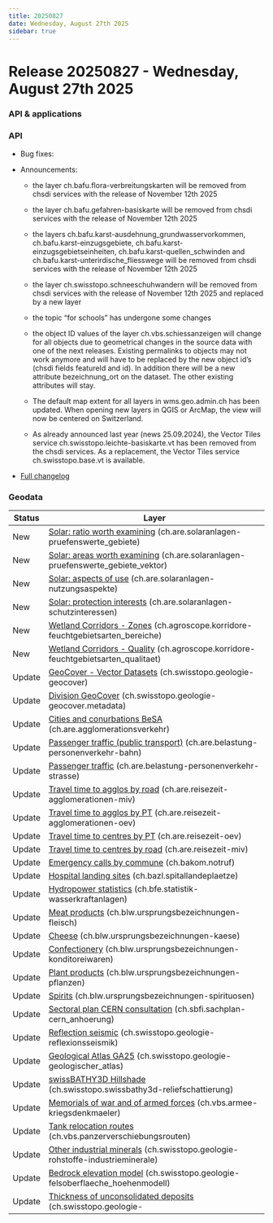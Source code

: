 ```yaml
---
title: 20250827
date: Wednesday, August 27th 2025
sidebar: true
---
```


# Release 20250827 - Wednesday, August 27th 2025

### API & applications

### API

- Bug fixes:

- Announcements:

  - the layer ch.bafu.flora-verbreitungskarten will be removed from chsdi services with the release of November 12th 2025

  - the layer ch.bafu.gefahren-basiskarte will be removed from chsdi services with the release of November 12th 2025

  - the layers ch.bafu.karst-ausdehnung_grundwasservorkommen, ch.bafu.karst-einzugsgebiete, ch.bafu.karst-einzugsgebietseinheiten, ch.bafu.karst-quellen_schwinden and ch.bafu.karst-unterirdische_fliesswege will be removed from chsdi services with the release of November 12th 2025

  - the layer ch.swisstopo.schneeschuhwandern will be removed from chsdi services with the release of November 12th 2025 and replaced by a new layer

  - the topic “for schools” has undergone some changes

  - the object ID values of the layer ch.vbs.schiessanzeigen will change for all objects due to geometrical changes in the source data with one of the next releases. Existing permalinks to objects may not work anymore and will have to be replaced by the new object id’s (chsdi fields featureId and id). In addition there will be a new attribute bezeichnung_ort on the dataset. The other existing attributes will stay.

  - The default map extent for all layers in wms.geo.admin.ch has been updated. When opening new layers in QGIS or ArcMap, the view will now be centered on Switzerland.

  - As already announced last year (news 25.09.2024), the Vector Tiles service ch.swisstopo.leichte-basiskarte.vt has been removed from the chsdi services. As a replacement, the Vector Tiles service ch.swisstopo.base.vt is available.

- [Full changelog](https://github.com/geoadmin/mf-chsdi3/compare/2025-07-02-rc1...2025-08-27-rc1)

### Geodata

| Status | Layer                                                                                                                                                               |
| ------ | ------------------------------------------------------------------------------------------------------------------------------------------------------------------- |
| New    | [Solar: ratio worth examining](//map.geo.admin.ch/?layers=ch.are.solaranlagen-pruefenswerte_gebiete) (ch.are.solaranlagen-pruefenswerte_gebiete)                    |
| New    | [Solar: areas worth examining](//map.geo.admin.ch/?layers=ch.are.solaranlagen-pruefenswerte_gebiete_vektor) (ch.are.solaranlagen-pruefenswerte_gebiete_vektor)      |
| New    | [Solar: aspects of use](//map.geo.admin.ch/?layers=ch.are.solaranlagen-nutzungsaspekte) (ch.are.solaranlagen-nutzungsaspekte)                                       |
| New    | [Solar: protection interests](//map.geo.admin.ch/?layers=ch.are.solaranlagen-schutzinteressen) (ch.are.solaranlagen-schutzinteressen)                               |
| New    | [Wetland Corridors - Zones](//map.geo.admin.ch/?layers=ch.agroscope.korridore-feuchtgebietsarten_bereiche) (ch.agroscope.korridore-feuchtgebietsarten_bereiche)     |
| New    | [Wetland Corridors - Quality](//map.geo.admin.ch/?layers=ch.agroscope.korridore-feuchtgebietsarten_qualitaet) (ch.agroscope.korridore-feuchtgebietsarten_qualitaet) |
| Update | [GeoCover - Vector Datasets](//map.geo.admin.ch/?layers=ch.swisstopo.geologie-geocover) (ch.swisstopo.geologie-geocover)                                            |
| Update | [Division GeoCover](//map.geo.admin.ch/?layers=ch.swisstopo.geologie-geocover.metadata) (ch.swisstopo.geologie-geocover.metadata)                                   |
| Update | [Cities and conurbations BeSA](//map.geo.admin.ch/?layers=ch.are.agglomerationsverkehr) (ch.are.agglomerationsverkehr)                                              |
| Update | [Passenger traffic (public transport)](//map.geo.admin.ch/?layers=ch.are.belastung-personenverkehr-bahn) (ch.are.belastung-personenverkehr-bahn)                    |
| Update | [Passenger traffic](//map.geo.admin.ch/?layers=ch.are.belastung-personenverkehr-strasse) (ch.are.belastung-personenverkehr-strasse)                                 |
| Update | [Travel time to agglos by road](//map.geo.admin.ch/?layers=ch.are.reisezeit-agglomerationen-miv) (ch.are.reisezeit-agglomerationen-miv)                             |
| Update | [Travel time to agglos by PT](//map.geo.admin.ch/?layers=ch.are.reisezeit-agglomerationen-oev) (ch.are.reisezeit-agglomerationen-oev)                               |
| Update | [Travel time to centres by PT](//map.geo.admin.ch/?layers=ch.are.reisezeit-oev) (ch.are.reisezeit-oev)                                                              |
| Update | [Travel time to centres by road](//map.geo.admin.ch/?layers=ch.are.reisezeit-miv) (ch.are.reisezeit-miv)                                                            |
| Update | [Emergency calls by commune](//map.geo.admin.ch/?layers=ch.bakom.notruf) (ch.bakom.notruf)                                                                          |
| Update | [Hospital landing sites](//map.geo.admin.ch?layers=ch.bazl.spitallandeplaetze) (ch.bazl.spitallandeplaetze)                                                         |
| Update | [Hydropower statistics](//map.geo.admin.ch/?layers=ch.bfe.statistik-wasserkraftanlagen) (ch.bfe.statistik-wasserkraftanlagen)                                       |
| Update | [Meat products](//map.geo.admin.ch/?layers=ch.blw.ursprungsbezeichnungen-fleisch) (ch.blw.ursprungsbezeichnungen-fleisch)                                           |
| Update | [Cheese](//map.geo.admin.ch/?layers=ch.blw.ursprungsbezeichnungen-kaese) (ch.blw.ursprungsbezeichnungen-kaese)                                                      |
| Update | [Confectionery](//map.geo.admin.ch/?layers=ch.blw.ursprungsbezeichnungen-konditoreiwaren) (ch.blw.ursprungsbezeichnungen-konditoreiwaren)                           |
| Update | [Plant products](//map.geo.admin.ch/?layers=ch.blw.ursprungsbezeichnungen-pflanzen) (ch.blw.ursprungsbezeichnungen-pflanzen)                                        |
| Update | [Spirits](//map.geo.admin.ch/?layers=ch.blw.ursprungsbezeichnungen-spirituosen) (ch.blw.ursprungsbezeichnungen-spirituosen)                                         |
| Update | [Sectoral plan CERN consultation](//map.geo.admin.ch/?layers=ch.sbfi.sachplan-cern_anhoerung) (ch.sbfi.sachplan-cern_anhoerung)                                     |
| Update | [Reflection seismic](//map.geo.admin.ch/?layers=ch.swisstopo.geologie-reflexionsseismik) (ch.swisstopo.geologie-reflexionsseismik)                                  |
| Update | [Geological Atlas GA25](//map.geo.admin.ch/?layers=ch.swisstopo.geologie-geologischer_atlas) (ch.swisstopo.geologie-geologischer_atlas)                             |
| Update | [swissBATHY3D Hillshade](//map.geo.admin.ch/?layers=ch.swisstopo.swissbathy3d-reliefschattierung) (ch.swisstopo.swissbathy3d-reliefschattierung)                    |
| Update | [Memorials of war and of armed forces](//map.geo.admin.ch/?layers=ch.vbs.armee-kriegsdenkmaeler) (ch.vbs.armee-kriegsdenkmaeler)                                    |
| Update | [Tank relocation routes](//map.geo.admin.ch/?layers=ch.vbs.panzerverschiebungsrouten) (ch.vbs.panzerverschiebungsrouten)                                            |
| Update | [Other industrial minerals](//map.geo.admin.ch/?layers=ch.swisstopo.geologie-rohstoffe-industrieminerale) (ch.swisstopo.geologie-rohstoffe-industrieminerale)       |
| Update | [Bedrock elevation model](//map.geo.admin.ch/?layers=ch.swisstopo.geologie-felsoberflaeche_hoehenmodell) (ch.swisstopo.geologie-felsoberflaeche_hoehenmodell)       |
| Update | [Thickness of unconsolidated deposits](//map.geo.admin.ch/?layers=ch.swisstopo.geologie-lockergestein_maechtigkeitsmodell) (ch.swisstopo.geologie-                  |
